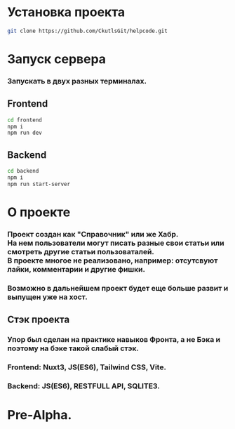 # Установка проекта

```bash
git clone https://github.com/CkutlsGit/helpcode.git
```

# Запуск сервера
### Запускать в двух разных терминалах.

## Frontend
```bash
cd frontend
npm i
npm run dev
```

## Backend
```bash
cd backend
npm i
npm run start-server
```

# О проекте

### Проект создан как "Справочник" или же Хабр. <br> На нем пользователи могут писать разные свои статьи или смотреть другие статьи пользоваталей. <br> В проекте многое не реализовано, например: отсутсвуют лайки, комментарии и другие фишки.
### Возможно в дальнейшем проект будет еще больше развит и выпущен уже на хост.

## Стэк проекта
### Упор был сделан на практике навыков Фронта, а не Бэка и поэтому на бэке такой слабый стэк.
### Frontend: Nuxt3, JS(ES6), Tailwind CSS, Vite.
### Backend: JS(ES6), RESTFULL API, SQLITE3.


# Pre-Alpha.